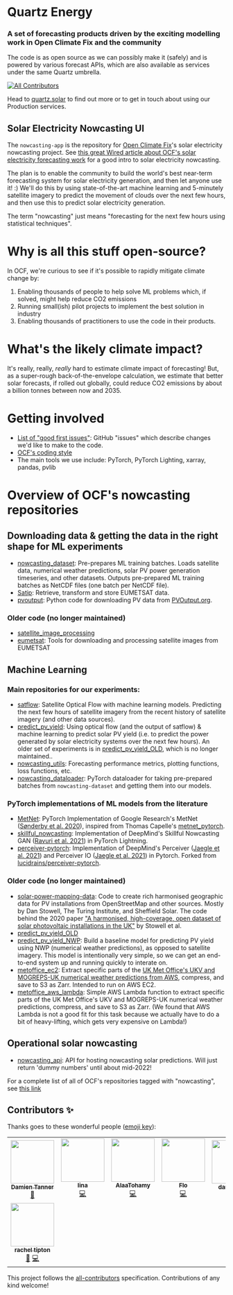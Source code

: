 # Quartz Energy
### A set of forecasting products driven by the exciting modelling work in Open Climate Fix and the community

The code is as open source as we can possibly make it (safely) and is powered by various forecast APIs, which are also available as services under the same Quartz umbrella.

<!-- ALL-CONTRIBUTORS-BADGE:START - Do not remove or modify this section -->
[![All Contributors](https://img.shields.io/badge/all_contributors-8-orange.svg?style=flat-square)](#contributors-)
<!-- ALL-CONTRIBUTORS-BADGE:END -->

Head to [quartz.solar](https://quartz.solar) to find out more or to get in touch about using our Production services.



## Solar Electricity Nowcasting UI

The `nowcasting-app` is the repository for [Open Climate Fix](https://openclimatefix.org/)'s solar electricity nowcasting project. See [this great Wired article about OCF's solar electricity forecasting work](https://www.wired.co.uk/article/solar-weather-forecasting) for a good intro to solar electricity nowcasting.

The plan is to enable the community to build the world's best near-term forecasting system for solar electricity generation, and then let anyone use it! :) We'll do this by using state-of-the-art machine learning and 5-minutely satellite imagery to predict the movement of clouds over the next few hours, and then use this to predict solar electricity generation.

The term "nowcasting" just means "forecasting for the next few hours using statistical techniques".

# Why is all this stuff open-source?

In OCF, we're curious to see if it's possible to rapidly mitigate climate change by:

1. Enabling thousands of people to help solve ML problems which, if solved, might help reduce CO2 emissions
2. Running small(ish) pilot projects to implement the best solution in industry
3. Enabling thousands of practitioners to use the code in their products.

# What's the likely climate impact?

It's really, really, _really_ hard to estimate climate impact of forecasting! But, as a super-rough back-of-the-envelope calculation, we estimate that better solar forecasts, if rolled out globally, could reduce CO2 emissions by about a billion tonnes between now and 2035.

# Getting involved

- [List of "good first issues"](https://github.com/search?l=&p=1&q=user%3Aopenclimatefix+label%3A%22good+first+issue%22&ref=advsearch&type=Issues&utf8=%E2%9C%93&state=open): GitHub "issues" which describe changes we'd like to make to the code.
- [OCF's coding style](https://github.com/openclimatefix/nowcasting/blob/main/coding_style.md)
- The main tools we use include: PyTorch, PyTorch Lighting, xarray, pandas, pvlib

# Overview of OCF's nowcasting repositories

## Downloading data & getting the data in the right shape for ML experiments

- [nowcasting_dataset](https://github.com/openclimatefix/nowcasting_dataset): Pre-prepares ML training batches. Loads satellite data, numerical weather predictions, solar PV power generation timeseries, and other datasets. Outputs pre-prepared ML training batches as NetCDF files (one batch per NetCDF file).
- [Satip](https://github.com/openclimatefix/Satip): Retrieve, transform and store EUMETSAT data.
- [pvoutput](https://github.com/openclimatefix/pvoutput): Python code for downloading PV data from [PVOutput.org](https://PVOutput.org).

### Older code (no longer maintained)

- [satellite_image_processing](https://github.com/openclimatefix/satellite_image_processing)
- [eumetsat](https://github.com/openclimatefix/eumetsat): Tools for downloading and processing satellite images from EUMETSAT

## Machine Learning

### Main repositories for our experiments:

- [satflow](https://github.com/openclimatefix/satflow): Satellite Optical Flow with machine learning models. Predicting the next few hours of satellite imagery from the recent history of satellite imagery (and other data sources).
- [predict_pv_yield](https://github.com/openclimatefix/predict_pv_yield): Using optical flow (and the output of satflow) & machine learning to predict solar PV yield (i.e. to predict the power generated by solar electricity systems over the next few hours). An older set of experiments is in [predict_pv_yield_OLD](https://github.com/openclimatefix/predict_pv_yield_OLD), which is no longer maintained..
- [nowcasting_utils](https://github.com/openclimatefix/nowcasting_utils): Forecasting performance metrics, plotting functions, loss functions, etc.
- [nowcasting_dataloader](https://github.com/openclimatefix/nowcasting_dataloader): PyTorch dataloader for taking pre-prepared batches from `nowcasting-dataset` and getting them into our models.

### PyTorch implementations of ML models from the literature

- [MetNet](https://github.com/openclimatefix/metnet): PyTorch Implementation of Google Research's MetNet ([Sønderby et al. 2020](https://arxiv.org/abs/2003.12140)), inspired from Thomas Capelle's [metnet_pytorch](https://github.com/tcapelle/metnet_pytorch/tree/master/metnet_pytorch).
- [skillful_nowcasting](https://github.com/openclimatefix/skillful_nowcasting): Implementation of DeepMind's Skillful Nowcasting GAN ([Ravuri et al. 2021](https://arxiv.org/abs/2104.00954)) in PyTorch Lightning.
- [perceiver-pytorch](https://github.com/openclimatefix/perceiver-pytorch): Implementation of DeepMind's Perceiver ([Jaegle et al. 2021](https://arxiv.org/abs/2103.03206)) and Perceiver IO ([Jaegle et al. 2021](https://arxiv.org/abs/2107.14795)) in Pytorch. Forked from [lucidrains/perceiver-pytorch](https://github.com/lucidrains/perceiver-pytorch).

### Older code (no longer maintained)

- [solar-power-mapping-data](https://github.com/openclimatefix/solar-power-mapping-data): Code to create rich harmonised geographic data for PV installations from OpenStreetMap and other sources. Mostly by Dan Stowell, The Turing Institute, and Sheffield Solar. The code behind the 2020 paper ["A harmonised, high-coverage, open dataset of solar photovoltaic installations in the UK"](https://www.nature.com/articles/s41597-020-00739-0) by Stowell et al.
- [predict_pv_yield_OLD](https://github.com/openclimatefix/predict_pv_yield_OLD)
- [predict_pv_yield_NWP](https://github.com/openclimatefix/predict_pv_yield_nwp): Build a baseline model for predicting PV yield using NWP (numerical weather predictions), as opposed to satellite imagery. This model is intentionally very simple, so we can get an end-to-end system up and running quickly to interate on.
- [metoffice_ec2](https://github.com/openclimatefix/metoffice_ec2): Extract specific parts of the [UK Met Office's UKV and MOGREPS-UK numerical weather predictions from AWS](https://registry.opendata.aws/uk-met-office/), compress, and save to S3 as Zarr. Intended to run on AWS EC2.
- [metoffice_aws_lambda](https://github.com/openclimatefix/metoffice_aws_lambda): Simple AWS Lambda function to extract specific parts of the UK Met Office's UKV and MOGREPS-UK numerical weather predictions, compress, and save to S3 as Zarr. (We found that AWS Lambda is not a good fit for this task because we actually have to do a bit of heavy-lifting, which gets very expensive on Lambda!)

## Operational solar nowcasting

- [nowcasting_api](https://github.com/openclimatefix/nowcasting_api): API for hosting nowcasting solar predictions. Will just return 'dummy numbers' until about mid-2022!

For a complete list of all of OCF's repositories tagged with "nowcasting", see [this link](https://github.com/search?l=&o=desc&q=topic%3Anowcasting+org%3Aopenclimatefix&s=updated&type=Repositories)

## Contributors ✨

Thanks goes to these wonderful people ([emoji key](https://allcontributors.org/docs/en/emoji-key)):

<!-- ALL-CONTRIBUTORS-LIST:START - Do not remove or modify this section -->
<!-- prettier-ignore-start -->
<!-- markdownlint-disable -->
<table>
  <tbody>
    <tr>
      <td align="center"><a href="http://tanner.me"><img src="https://avatars.githubusercontent.com/u/227?v=4?s=100" width="100px;" alt=""/><br /><sub><b>Damien Tanner</b></sub></a><br /><a href="#projectManagement-dctanner" title="Project Management">📆</a></td>
      <td align="center"><a href="https://github.com/dlinah"><img src="https://avatars.githubusercontent.com/u/24292074?v=4?s=100" width="100px;" alt=""/><br /><sub><b>lina</b></sub></a><br /><a href="https://github.com/openclimatefix/nowcasting/commits?author=dlinah" title="Code">💻</a></td>
      <td align="center"><a href="https://github.com/Alaatohamy"><img src="https://avatars.githubusercontent.com/u/26000327?v=4?s=100" width="100px;" alt=""/><br /><sub><b>AlaaTohamy</b></sub></a><br /><a href="https://github.com/openclimatefix/nowcasting/commits?author=Alaatohamy" title="Code">💻</a></td>
      <td align="center"><a href="https://github.com/flowirtz"><img src="https://avatars.githubusercontent.com/u/6052785?v=4?s=100" width="100px;" alt=""/><br /><sub><b>Flo</b></sub></a><br /><a href="https://github.com/openclimatefix/nowcasting/commits?author=flowirtz" title="Code">💻</a></td>
      <td align="center"><a href="http://openclimatefix.org"><img src="https://avatars.githubusercontent.com/u/38562875?v=4?s=100" width="100px;" alt=""/><br /><sub><b>dantravers</b></sub></a><br /><a href="#ideas-dantravers" title="Ideas, Planning, & Feedback">🤔</a></td>
      <td align="center"><a href="https://github.com/peterdudfield"><img src="https://avatars.githubusercontent.com/u/34686298?v=4?s=100" width="100px;" alt=""/><br /><sub><b>Peter Dudfield</b></sub></a><br /><a href="https://github.com/openclimatefix/nowcasting/commits?author=peterdudfield" title="Code">💻</a></td>
      <td align="center"><a href="https://github.com/braddf"><img src="https://avatars.githubusercontent.com/u/41056982?v=4?s=100" width="100px;" alt=""/><br /><sub><b>braddf</b></sub></a><br /><a href="https://github.com/openclimatefix/nowcasting/commits?author=braddf" title="Code">💻</a></td>
    </tr>
    <tr>
      <td align="center"><a href="https://github.com/rachel-labri-tipton"><img src="https://avatars.githubusercontent.com/u/86949265?v=4?s=100" width="100px;" alt=""/><br /><sub><b>rachel tipton</b></sub></a><br /><a href="https://github.com/openclimatefix/nowcasting/pulls?q=is%3Apr+reviewed-by%3Arachel-labri-tipton" title="Reviewed Pull Requests">👀</a> <a href="https://github.com/openclimatefix/nowcasting/commits?author=rachel-labri-tipton" title="Code">💻</a></td>
    </tr>
  </tbody>
</table>

<!-- markdownlint-restore -->
<!-- prettier-ignore-end -->

<!-- ALL-CONTRIBUTORS-LIST:END -->

This project follows the [all-contributors](https://github.com/all-contributors/all-contributors) specification. Contributions of any kind welcome!
